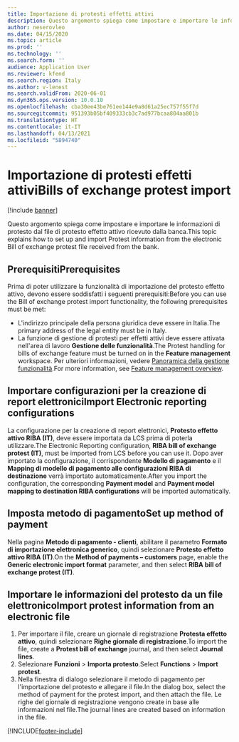 ```yaml
---
title: Importazione di protesti effetti attivi
description: Questo argomento spiega come impostare e importare le informazioni di protesto da un file di protesto effetto attivo.
author: neserovleo
ms.date: 04/15/2020
ms.topic: article
ms.prod: ''
ms.technology: ''
ms.search.form: ''
audience: Application User
ms.reviewer: kfend
ms.search.region: Italy
ms.author: v-lenest
ms.search.validFrom: 2020-06-01
ms.dyn365.ops.version: 10.0.10
ms.openlocfilehash: cba30ee43be761ee144e9a8d61a25ec757f55f7d
ms.sourcegitcommit: 951393b05bf409333cb3c7ad977bcaa804aa801b
ms.translationtype: HT
ms.contentlocale: it-IT
ms.lasthandoff: 04/13/2021
ms.locfileid: "5894740"
---
```

# <a name="bills-of-exchange-protest-import"></a><span data-ttu-id="6e603-103">Importazione di protesti effetti attivi</span><span class="sxs-lookup"><span data-stu-id="6e603-103">Bills of exchange protest import</span></span> 

[!include [banner](../includes/banner.md)]

<span data-ttu-id="6e603-104">Questo argomento spiega come impostare e importare le informazioni di protesto dal file di protesto effetto attivo ricevuto dalla banca.</span><span class="sxs-lookup"><span data-stu-id="6e603-104">This topic explains how to set up and import Protest information from the electronic Bill of exchange protest file received from the bank.</span></span>

## <a name="prerequisites"></a><span data-ttu-id="6e603-105">Prerequisiti</span><span class="sxs-lookup"><span data-stu-id="6e603-105">Prerequisites</span></span>

<span data-ttu-id="6e603-106">Prima di poter utilizzare la funzionalità di importazione del protesto effetto attivo, devono essere soddisfatti i seguenti prerequisiti:</span><span class="sxs-lookup"><span data-stu-id="6e603-106">Before you can use the Bill of exchange protest import functionality, the following prerequisites must be met:</span></span>

- <span data-ttu-id="6e603-107">L'indirizzo principale della persona giuridica deve essere in Italia.</span><span class="sxs-lookup"><span data-stu-id="6e603-107">The primary address of the legal entity must be in Italy.</span></span>
- <span data-ttu-id="6e603-108">La funzione di gestione di protesti per effetti attivi deve essere attivata nell'area di lavoro **Gestione delle funzionalità**.</span><span class="sxs-lookup"><span data-stu-id="6e603-108">The Protest handling for bills of exchange feature must be turned on in the **Feature management** workspace.</span></span> <span data-ttu-id="6e603-109">Per ulteriori informazioni, vedere [Panoramica della gestione funzionalità](../../fin-ops-core/fin-ops/get-started/feature-management/feature-management-overview.md).</span><span class="sxs-lookup"><span data-stu-id="6e603-109">For more information, see [Feature management overview](../../fin-ops-core/fin-ops/get-started/feature-management/feature-management-overview.md).</span></span>

## <a name="import-electronic-reporting-configurations"></a><span data-ttu-id="6e603-110">Importare configurazioni per la creazione di report elettronici</span><span class="sxs-lookup"><span data-stu-id="6e603-110">Import Electronic reporting configurations</span></span>

<span data-ttu-id="6e603-111">La configurazione per la creazione di report elettronici, **Protesto effetto attivo RIBA (IT)**, deve essere importata da LCS prima di poterla utilizzare.</span><span class="sxs-lookup"><span data-stu-id="6e603-111">The Electronic Reporting configuration, **RIBA bill of exchange protest (IT)**, must be imported from LCS before you can use it.</span></span> <span data-ttu-id="6e603-112">Dopo aver importato la configurazione, il corrispondente **Modello di pagamento** e il **Mapping di modello di pagamento alle configurazioni RIBA di destinazione** verrà importato automaticamente.</span><span class="sxs-lookup"><span data-stu-id="6e603-112">After you import the configuration, the corresponding **Payment model** and **Payment model mapping to destination RIBA configurations** will be imported automatically.</span></span>

## <a name="set-up-method-of-payment"></a><span data-ttu-id="6e603-113">Imposta metodo di pagamento</span><span class="sxs-lookup"><span data-stu-id="6e603-113">Set up method of payment</span></span>

<span data-ttu-id="6e603-114">Nella pagina **Metodo di pagamento - clienti**, abilitare il parametro **Formato di importazione elettronica generico**, quindi selezionare **Protesto effetto attivo RIBA (IT)**.</span><span class="sxs-lookup"><span data-stu-id="6e603-114">On the **Method of payments – customers** page, enable the **Generic electronic import format** parameter, and then select **RIBA bill of exchange protest (IT)**.</span></span> 

## <a name="import-protest-information-from-an-electronic-file"></a><span data-ttu-id="6e603-115">Importare le informazioni del protesto da un file elettronico</span><span class="sxs-lookup"><span data-stu-id="6e603-115">Import protest information from an electronic file</span></span>

1. <span data-ttu-id="6e603-116">Per importare il file, creare un giornale di registrazione  **Protesta effetto attivo**, quindi selezionare **Righe giornale di registrazione**.</span><span class="sxs-lookup"><span data-stu-id="6e603-116">To import the file, create a **Protest bill of exchange** journal, and then select **Journal lines**.</span></span>
2. <span data-ttu-id="6e603-117">Selezionare **Funzioni** \> **Importa protesto**.</span><span class="sxs-lookup"><span data-stu-id="6e603-117">Select **Functions** \> **Import protest**.</span></span>
3. <span data-ttu-id="6e603-118">Nella finestra di dialogo selezionare il metodo di pagamento per l'importazione del protesto e allegare il file.</span><span class="sxs-lookup"><span data-stu-id="6e603-118">In the dialog box, select the method of payment for the protest import, and then attach the file.</span></span> <span data-ttu-id="6e603-119">Le righe del giornale di registrazione vengono create in base alle informazioni nel file.</span><span class="sxs-lookup"><span data-stu-id="6e603-119">The journal lines are created based on information in the file.</span></span>


[!INCLUDE[footer-include](../../includes/footer-banner.md)]